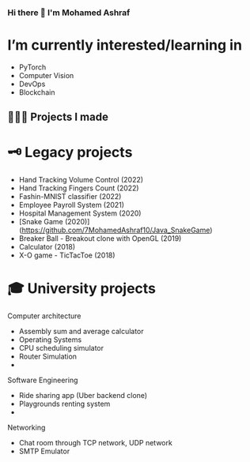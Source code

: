 ### Hi there 👋 I'm Mohamed Ashraf


# I’m currently interested/learning in
- PyTorch
- Computer Vision
- DevOps
- Blockchain

## 👨🏻‍💻 Projects I made


# 🗝 Legacy projects
- Hand Tracking Volume Control (2022)
- Hand Tracking Fingers Count (2022)
- Fashin-MNIST classifier (2022)
- Employee Payroll System (2021)
- Hospital Management System (2020)
- [Snake Game (2020)] (https://github.com/7MohamedAshraf10/Java_SnakeGame)
- Breaker Ball - Breakout clone with OpenGL (2019)
- Calculator (2018)
- X-O game - TicTacToe (2018)

# 🎓 University projects

 Computer architecture
- Assembly sum and average calculator
- Operating Systems
- CPU scheduling simulator
- Router Simulation
- 
 Software Engineering
- Ride sharing app (Uber backend clone)
- Playgrounds renting system
- 
 Networking
- Chat room through TCP network, UDP network
- SMTP Emulator
<!--
**7MohamedAshraf10/7MohamedAshraf10** is a ✨ _special_ ✨ repository because its `README.md` (this file) appears on your GitHub profile.
